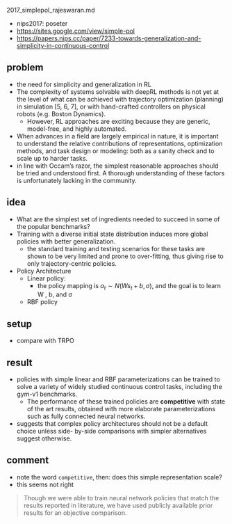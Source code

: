 2017_simplepol_rajeswaran.md
* nips2017: poseter
* https://sites.google.com/view/simple-pol
* https://papers.nips.cc/paper/7233-towards-generalization-and-simplicity-in-continuous-control

## problem
* the need for simplicity and generalization in RL
* The complexity of systems solvable with deepRL methods is not yet at the
  level of what can be achieved with trajectory optimization (planning) in simulation [5, 6, 7], or with
  hand-crafted controllers on physical robots (e.g. Boston Dynamics).
  * However, RL approaches are exciting because they are generic, model-free, and highly automated.
* When advances in a field are largely empirical in nature, it is important to understand the relative
  contributions of representations, optimization methods, and task design or modeling: both as a
  sanity check and to scale up to harder tasks.
* in line with Occam’s razor, the simplest
reasonable approaches should be tried and understood first. A thorough understanding of these factors
is unfortunately lacking in the community.

## idea
* What are the simplest set of ingredients needed to succeed in some of the popular benchmarks?
* Training with a diverse initial state
  distribution induces more global policies with better generalization.
  * the standard training and testing
  scenarios for these tasks are shown to be very limited and prone to over-fitting, thus
  giving rise to only trajectory-centric policies.
* Policy Architecture
  * Linear policy:
    * the policy mapping is $a_t \sim N(W s_t + b, \sigma)$, and the goal is to learn W , b, and σ
  * RBF policy

## setup
* compare with TRPO

## result
* policies with simple linear and RBF parameterizations can
  be trained to solve a variety of widely studied continuous control tasks, including
  the gym-v1 benchmarks.
  * The performance of these trained policies are **competitive**
    with state of the art results, obtained with more elaborate parameterizations such as
    fully connected neural networks.
* suggests that complex policy architectures should not be a default choice unless side-
  by-side comparisons with simpler alternatives suggest otherwise.

## comment
* note the word ``competitive``, then: does this simple representation scale?
* this seems not right
> Though we were able to train neural network policies that match the
results reported in literature, we have used publicly available prior results for an objective comparison.
